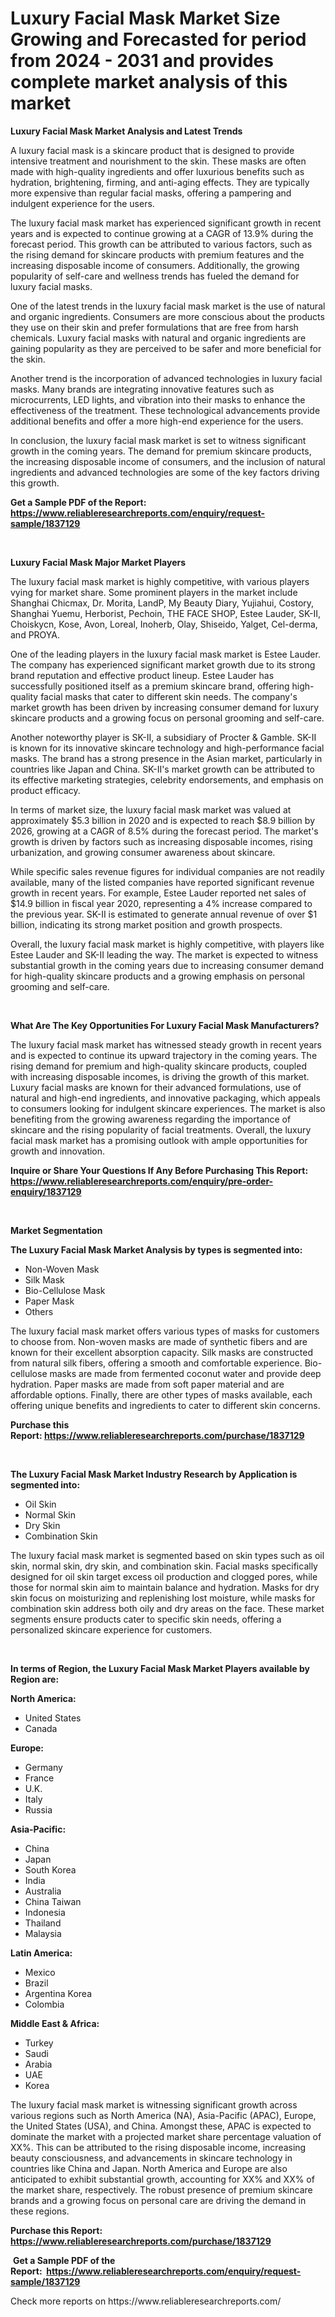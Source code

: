 <p><h1>Luxury Facial Mask Market Size Growing and Forecasted for period from 2024 - 2031 and provides complete market analysis of this market</h1></p><p><strong>Luxury Facial Mask Market Analysis and Latest Trends</strong></p>
<p><p>A luxury facial mask is a skincare product that is designed to provide intensive treatment and nourishment to the skin. These masks are often made with high-quality ingredients and offer luxurious benefits such as hydration, brightening, firming, and anti-aging effects. They are typically more expensive than regular facial masks, offering a pampering and indulgent experience for the users.</p><p>The luxury facial mask market has experienced significant growth in recent years and is expected to continue growing at a CAGR of 13.9% during the forecast period. This growth can be attributed to various factors, such as the rising demand for skincare products with premium features and the increasing disposable income of consumers. Additionally, the growing popularity of self-care and wellness trends has fueled the demand for luxury facial masks.</p><p>One of the latest trends in the luxury facial mask market is the use of natural and organic ingredients. Consumers are more conscious about the products they use on their skin and prefer formulations that are free from harsh chemicals. Luxury facial masks with natural and organic ingredients are gaining popularity as they are perceived to be safer and more beneficial for the skin.</p><p>Another trend is the incorporation of advanced technologies in luxury facial masks. Many brands are integrating innovative features such as microcurrents, LED lights, and vibration into their masks to enhance the effectiveness of the treatment. These technological advancements provide additional benefits and offer a more high-end experience for the users.</p><p>In conclusion, the luxury facial mask market is set to witness significant growth in the coming years. The demand for premium skincare products, the increasing disposable income of consumers, and the inclusion of natural ingredients and advanced technologies are some of the key factors driving this growth.</p></p>
<p><strong>Get a Sample PDF of the Report:&nbsp; <a href="https://www.reliableresearchreports.com/enquiry/request-sample/1837129">https://www.reliableresearchreports.com/enquiry/request-sample/1837129</a></strong></p>
<p>&nbsp;</p>
<p><strong>Luxury Facial Mask Major Market Players</strong></p>
<p><p>The luxury facial mask market is highly competitive, with various players vying for market share. Some prominent players in the market include Shanghai Chicmax, Dr. Morita, LandP, My Beauty Diary, Yujiahui, Costory, Shanghai Yuemu, Herborist, Pechoin, THE FACE SHOP, Estee Lauder, SK-II, Choiskycn, Kose, Avon, Loreal, Inoherb, Olay, Shiseido, Yalget, Cel-derma, and PROYA.</p><p>One of the leading players in the luxury facial mask market is Estee Lauder. The company has experienced significant market growth due to its strong brand reputation and effective product lineup. Estee Lauder has successfully positioned itself as a premium skincare brand, offering high-quality facial masks that cater to different skin needs. The company's market growth has been driven by increasing consumer demand for luxury skincare products and a growing focus on personal grooming and self-care.</p><p>Another noteworthy player is SK-II, a subsidiary of Procter & Gamble. SK-II is known for its innovative skincare technology and high-performance facial masks. The brand has a strong presence in the Asian market, particularly in countries like Japan and China. SK-II's market growth can be attributed to its effective marketing strategies, celebrity endorsements, and emphasis on product efficacy.</p><p>In terms of market size, the luxury facial mask market was valued at approximately $5.3 billion in 2020 and is expected to reach $8.9 billion by 2026, growing at a CAGR of 8.5% during the forecast period. The market's growth is driven by factors such as increasing disposable incomes, rising urbanization, and growing consumer awareness about skincare.</p><p>While specific sales revenue figures for individual companies are not readily available, many of the listed companies have reported significant revenue growth in recent years. For example, Estee Lauder reported net sales of $14.9 billion in fiscal year 2020, representing a 4% increase compared to the previous year. SK-II is estimated to generate annual revenue of over $1 billion, indicating its strong market position and growth prospects.</p><p>Overall, the luxury facial mask market is highly competitive, with players like Estee Lauder and SK-II leading the way. The market is expected to witness substantial growth in the coming years due to increasing consumer demand for high-quality skincare products and a growing emphasis on personal grooming and self-care.</p></p>
<p>&nbsp;</p>
<p><strong>What Are The Key Opportunities For Luxury Facial Mask Manufacturers?</strong></p>
<p><p>The luxury facial mask market has witnessed steady growth in recent years and is expected to continue its upward trajectory in the coming years. The rising demand for premium and high-quality skincare products, coupled with increasing disposable incomes, is driving the growth of this market. Luxury facial masks are known for their advanced formulations, use of natural and high-end ingredients, and innovative packaging, which appeals to consumers looking for indulgent skincare experiences. The market is also benefiting from the growing awareness regarding the importance of skincare and the rising popularity of facial treatments. Overall, the luxury facial mask market has a promising outlook with ample opportunities for growth and innovation.</p></p>
<p><strong>Inquire or Share Your Questions If Any Before Purchasing This Report: <a href="https://www.reliableresearchreports.com/enquiry/pre-order-enquiry/1837129">https://www.reliableresearchreports.com/enquiry/pre-order-enquiry/1837129</a></strong></p>
<p>&nbsp;</p>
<p><strong>Market Segmentation</strong></p>
<p><strong>The Luxury Facial Mask Market Analysis by types is segmented into:</strong></p>
<p><ul><li>Non-Woven Mask</li><li>Silk Mask</li><li>Bio-Cellulose Mask</li><li>Paper Mask</li><li>Others</li></ul></p>
<p><p>The luxury facial mask market offers various types of masks for customers to choose from. Non-woven masks are made of synthetic fibers and are known for their excellent absorption capacity. Silk masks are constructed from natural silk fibers, offering a smooth and comfortable experience. Bio-cellulose masks are made from fermented coconut water and provide deep hydration. Paper masks are made from soft paper material and are affordable options. Finally, there are other types of masks available, each offering unique benefits and ingredients to cater to different skin concerns.</p></p>
<p><strong>Purchase this Report:&nbsp;<a href="https://www.reliableresearchreports.com/purchase/1837129">https://www.reliableresearchreports.com/purchase/1837129</a></strong></p>
<p>&nbsp;</p>
<p><strong>The Luxury Facial Mask Market Industry Research by Application is segmented into:</strong></p>
<p><ul><li>Oil Skin</li><li>Normal Skin</li><li>Dry Skin</li><li>Combination Skin</li></ul></p>
<p><p>The luxury facial mask market is segmented based on skin types such as oil skin, normal skin, dry skin, and combination skin. Facial masks specifically designed for oil skin target excess oil production and clogged pores, while those for normal skin aim to maintain balance and hydration. Masks for dry skin focus on moisturizing and replenishing lost moisture, while masks for combination skin address both oily and dry areas on the face. These market segments ensure products cater to specific skin needs, offering a personalized skincare experience for customers.</p></p>
<p>&nbsp;</p>
<p><strong>In terms of Region, the Luxury Facial Mask Market Players available by Region are:</strong></p>
<p>
    <p> <strong> North America: </strong>
        <ul>
            <li>United States</li>
            <li>Canada</li>
        </ul>
        </p> 
    <p> <strong> Europe: </strong>
        <ul>
            <li>Germany</li>
            <li>France</li>
            <li>U.K.</li>
            <li>Italy</li>
            <li>Russia</li>
        </ul>
        </p> 
    <p> <strong> Asia-Pacific: </strong>
        <ul>
            <li>China</li>
            <li>Japan</li>
            <li>South Korea</li>
            <li>India</li>
            <li>Australia</li>
            <li>China Taiwan</li>
            <li>Indonesia</li>
            <li>Thailand</li>
            <li>Malaysia</li>
        </ul>
        </p> 
    <p> <strong> Latin America: </strong>
        <ul>
            <li>Mexico</li>
            <li>Brazil</li>
            <li>Argentina Korea</li>
            <li>Colombia</li>
        </ul>
        </p> 
    <p> <strong> Middle East & Africa: </strong>
        <ul>
            <li>Turkey</li>
            <li>Saudi</li>
            <li>Arabia</li>
            <li>UAE</li>
            <li>Korea</li>
        </ul>
    </p>
    </p>
<p><p>The luxury facial mask market is witnessing significant growth across various regions such as North America (NA), Asia-Pacific (APAC), Europe, the United States (USA), and China. Amongst these, APAC is expected to dominate the market with a projected market share percentage valuation of XX%. This can be attributed to the rising disposable income, increasing beauty consciousness, and advancements in skincare technology in countries like China and Japan. North America and Europe are also anticipated to exhibit substantial growth, accounting for XX% and XX% of the market share, respectively. The robust presence of premium skincare brands and a growing focus on personal care are driving the demand in these regions.</p></p>
<p><strong>Purchase this Report: <a href="https://www.reliableresearchreports.com/purchase/1837129">https://www.reliableresearchreports.com/purchase/1837129</a></strong></p>
<p>&nbsp;<strong>Get a Sample PDF of the Report:&nbsp;&nbsp;<a href="https://www.reliableresearchreports.com/enquiry/request-sample/1837129">https://www.reliableresearchreports.com/enquiry/request-sample/1837129</a></strong></p>
<p><strong></strong></p>
<p>Check more reports on https://www.reliableresearchreports.com/</p>